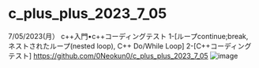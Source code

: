 # c_plus_plus_2023_7_05
7/05/2023(月）
c++入門•c++コーディングテスト
1-[ループcontinue;break, ネストされたループ(nested loop), C++ Do/While Loop] 2-[C++コーディングテスト]
https://github.com/0Neokun0/c_plus_plus_2023_7_05
![image](https://github.com/0Neokun0/c_plus_plus_2023_7_05/assets/90218986/2f1af904-f0b9-41b0-8557-7404731d2ba7)
